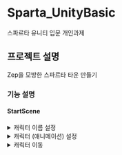 # Sparta_UnityBasic
스파르타 유니티 입문 개인과제

## 프로젝트 설명
Zep을 모방한 스파르타 타운 만들기

### 기능 설명

#### StartScene

<details>
<summary>캐릭터 이름 설정</summary>
<div markdown="1">

- NameChange UI Prefab 을 통해 변경
    
  ![NamePrefab](https://github.com/JY-LemongO/Sparta_UnityBasic/assets/122505119/556c5319-4845-42d0-8419-96523e817754)
  - Prefab 사용 이유 : 첫 캐릭터 생성하는 StartScene, 인 게임 영역 MainScene 둘 다 사용하는데 기능의 차이가 전혀 없기 때문에 Prefab화 하였음.
  - Prefab 구성
    - 이름을 입력하는 InputField
    - 확인 버튼 Button
    - 올바르지 않은 입력 알림 Text
    - 위 모든것을 제어하는 NameUI Script
  - NameUI Script
    - TMP_InputField(입력 및 확인), Button(확인), TextMeshProUGUI(알림 텍스트) [SerializeField] 로 선언 및 인스펙터에서 할당
   
  ![NameUIInspector](https://github.com/JY-LemongO/Sparta_UnityBasic/assets/122505119/58f12d5f-6a06-4d9e-8194-ff1003ce3350)

<pre><code>[SerializeField] TMP_InputField _nameInput;
[SerializeField] Button _applyButton;
[SerializeField] TextMeshProUGUI _noticeText;

private void Start()
{
    _nameInput.onEndEdit.AddListener(OnInputField);
    _applyButton.onClick.AddListener(OnApplyBtn);
}
</code></pre>

  - InputField 와 Button 의 이벤트를 Start 함수에서 등록하게 하였음. (인스펙터 드래그 드롭 방식보다 눈에 잘 보여서 이렇게 작업.)
  - 올바른 입력 시
    - (싱글톤)GameManager의 전역 string 변수 PlayerName에 _nameInput.text 를 할당.
    - MainScene 으로 씬 전환, Player의 Setup함수 호출로 string 변수 _name에 PlayerName에 할당.

  ![112](https://github.com/JY-LemongO/Sparta_UnityBasic/assets/122505119/f7c84250-c23e-4a31-a742-2002de024ae6)
  위 그림과 같이 진행

  *정확한 과정은 다음과 같다.*
  
  *1. InputField의 입력값 GameManager 전역변수 PlayerName에 할당*
  
  *2. 할당과 동시에 MainScene으로 이동*
  
  *3. GameManager에 static Player가 존재. 해당 Player를 Get 할 때 Setup 이 최초 1회 실행된다.*
  
  *4. MainScene에선 MainCamera가 Update로 GameManager.Player를 지속 Get(Cam Follow)*
  
  *5. Player.Setup 에서 string _name 에 할당 및 Player 하위의 TMP _nameText.text 에 할당하여 이름 출력*
  

</div>
</details>


<details>
<summary>캐릭터 (애니메이션) 설정</summary>
<div markdown="2">

- ManualSelector UI Prefab 을 통해 변경
  
  ![CharacterChanger](https://github.com/JY-LemongO/Sparta_UnityBasic/assets/122505119/67395e1c-e6b5-4f21-a5b8-30af323d28a9)
  - Prefab 구성
    - 각 캐릭터를 선택할 수 있는 EventTrigger    
    - ManualSelect Script
  - ManualSelect Script
    - EventTrigger의 이벤트로 할당할 함수 OnManualChangeCharacter(int index)
<pre><code>public void OnManualChangeCharacter(int index)
{
    if (SceneManager.GetActiveScene().name == "StartScene")
        GameManager.Instance.SetAnimator(index);
    else
    {            
        UIManager.IsChangerOpen = false;
        GameManager.Player.ChangeState(PlayerState.Idle);
        GameManager.Player.ChangeAnimator(index);
    }            
    
    gameObject.SetActive(false);
}
</code></pre>

 - StartScene 에선 Player가 가지고있는 Animator 배열의 인덱스 정보만 할당
   - 이름변경과 마찬가지로 MainScene 전환 시 Player.Setup으로 Animator 변경
 - MainScene 에선 직접적인 Player의 Animator 변경 호출

</div>
</details>


<details>
<summary>캐릭터 이동</summary>
<div markdown="3">

- Player , InputManager Script 이용

  ![Player](https://github.com/JY-LemongO/Sparta_UnityBasic/assets/122505119/45a0764b-19a5-483f-a8d8-d631747438ca)
- Player.PlayerMove() 에서 전반적인 움직임 로직 담당
- Setupe 시 InputManager의 _onMovePlayer event에 구독
- InputManager 에서 FixedUpdate로 _onMovePlayer 호출
- [현재 리포지 InputManager.cs 링크](https://github.com/JY-LemongO/Sparta_UnityBasic/blob/main/Assets/Scripts/Contents/InputManager.cs)
- [현재 리포지 Player.cs 링크](https://github.com/JY-LemongO/Sparta_UnityBasic/blob/main/Assets/Scripts/Contents/Player.cs)

</div>
</details>

